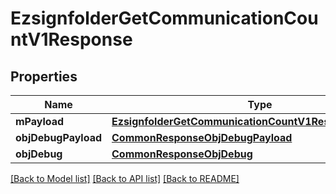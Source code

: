 # EzsignfolderGetCommunicationCountV1Response

## Properties
Name | Type | Description | Notes
------------ | ------------- | ------------- | -------------
**mPayload** | [**EzsignfolderGetCommunicationCountV1ResponseMPayload**](EzsignfolderGetCommunicationCountV1ResponseMPayload.md) |  | 
**objDebugPayload** | [**CommonResponseObjDebugPayload**](CommonResponseObjDebugPayload.md) |  | [optional] 
**objDebug** | [**CommonResponseObjDebug**](CommonResponseObjDebug.md) |  | [optional] 

[[Back to Model list]](../README.md#documentation-for-models) [[Back to API list]](../README.md#documentation-for-api-endpoints) [[Back to README]](../README.md)


